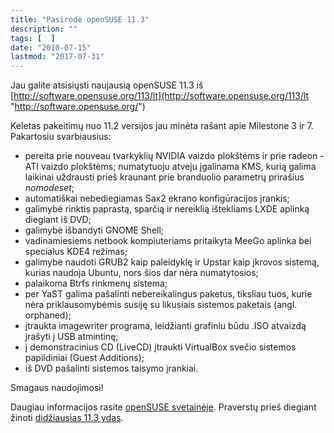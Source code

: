 ```yaml
---
title: "Pasirodė openSUSE 11.3"
description: ""
tags: [  ]
date: "2010-07-15"
lastmod: "2017-07-31"
---
```

Jau galite atsisiųsti naujausią openSUSE 11.3 iš [http://software.opensuse.org/113/lt](http://software.opensuse.org/113/lt "http://software.opensuse.org/")

Keletas pakeitimų nuo 11.2 versijos jau minėta rašant apie Milestone 3 ir 7. Pakartosiu svarbiausius:

*   pereita prie nouveau tvarkyklių NVIDIA vaizdo plokštėms ir prie radeon - ATI vaizdo plokštėms; numatytuoju atveju įgalinama KMS, kurią galima laikinai uždrausti prieš kraunant prie branduolio parametrų prirašius _nomodeset_;
*   automatiškai nebediegiamas Sax2 ekrano konfigūracijos įrankis;
*   galimybė rinktis paprastą, sparčią ir nereiklią ištekliams LXDE aplinką diegiant iš DVD;
*   galimybė išbandyti GNOME Shell;
*   vadinamiesiems netbook kompiuteriams pritaikyta MeeGo aplinka bei specialus KDE4 režimas;
*   galimybė naudoti GRUB2 kaip paleidyklę ir Upstar kaip įkrovos sistemą, kurias naudoja Ubuntu, nors šios dar nėra numatytosios;
*   palaikoma Btrfs rinkmenų sistema;
*   per YaST galima pašalinti nebereikalingus paketus, tiksliau tuos, kurie nėra priklausomybėmis susiję su likusiais sistemos paketais (angl. orphaned);
*   įtraukta imagewriter programa, leidžianti grafiniu būdu .ISO atvaizdą įrašyti į USB atmintinę;
*   į demonstracinius CD (LiveCD) įtraukti VirtualBox svečio sistemos papildiniai (Guest Additions);
*   iš DVD pašalinti sistemos taisymo įrankiai.

Smagaus naudojimosi!

Daugiau informacijos rasite [openSUSE svetainėje](http://en.opensuse.org/Portal:11.3). Praverstų prieš diegiant žinoti [didžiausias 11.3 ydas](http://en.opensuse.org/opensuse:Most_annoying_bugs_11.3).
